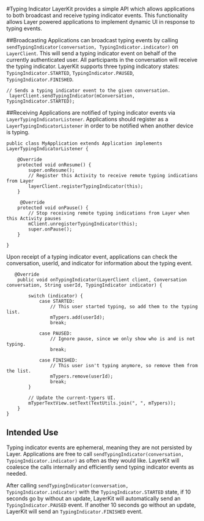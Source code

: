 #Typing Indicator
LayerKit provides a simple API which allows applications to both broadcast and receive typing indicator events. This functionality allows Layer powered applications to implement dynamic UI in response to typing events. 

##Broadcasting
Applications can broadcast typing events by calling `sendTypingIndicator(conversation, TypingIndicator.indicator)` on `LayerClient`. This will send a typing indicator event on behalf of the currently authenticated user. All participants in the conversation will receive the typing indicator. LayerKit supports three typing indicatory states: `TypingIndicator.STARTED`, `TypingIndicator.PAUSED`, `TypingIndicator.FINISHED`. 

```
// Sends a typing indicator event to the given conversation.
 layerClient.sendTypingIndicator(mConversation, TypingIndicator.STARTED);
```

##Receiving 
Applications are notified of typing indicator events via `LayerTypingIndicatorListener`. Applications should register as a `LayerTypingIndicatorListener` in order to be notified when another device is typing.

```
public class MyApplication extends Application implements LayerTypingIndicatorListener {

    @Override
    protected void onResume() {
        super.onResume();
        // Register this Activity to receive remote typing indications from Layer
        layerClient.registerTypingIndicator(this);
    }
 
     @Override
    protected void onPause() {
        // Stop receiving remote typing indications from Layer when this Activity pauses
        mClient.unregisterTypingIndicator(this);
        super.onPause();
    }
     
}
```

Upon receipt of a typing indicator event, applications can check the conversation, userId, and indicator for information about the typing event.

```
   @Override
    public void onTypingIndicator(LayerClient client, Conversation conversation, String userId, TypingIndicator indicator) {
 
        switch (indicator) {
            case STARTED:
                // This user started typing, so add them to the typing list.
                mTypers.add(userId);
                break;
 
            case PAUSED:
                // Ignore pause, since we only show who is and is not typing.
                break;
 
            case FINISHED:
                // This user isn't typing anymore, so remove them from the list.
                mTypers.remove(userId);
                break;
        }
 
        // Update the current-typers UI.
        mTyperTextView.setText(TextUtils.join(", ", mTypers));
    }
}
```

## Intended Use
Typing indicator events are ephemeral, meaning they are not persisted by Layer. Applications are free to call `sendTypingIndicator(conversation, TypingIndicator.indicator)` as often as they would like. LayerKit will coalesce the calls internally and efficiently send typing indicator events as needed. 

After calling `sendTypingIndicator(conversation, TypingIndicator.indicator)` with the `TypingIndicator.STARTED` state,  if 10 seconds go by without an update, LayerKit will automatically send an `TypingIndicator.PAUSED` event. If another 10 seconds go without an update, LayerKit will send an `TypingIndicator.FINISHED` event. 



